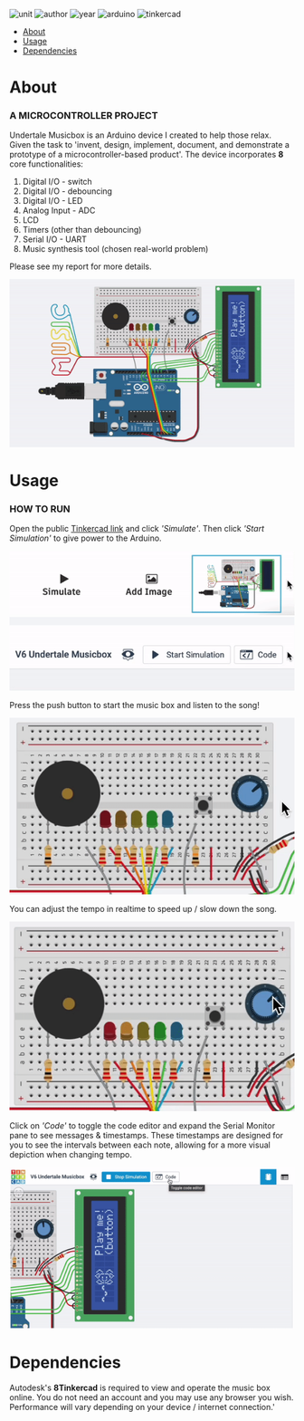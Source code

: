 ![unit](https://img.shields.io/badge/Unit-Microprocessors%20and%20Digital%20Systems-ff69b4?style=plastic)
![author](https://img.shields.io/badge/Author-Johnny%20Madigan-yellow?style=plastic)
![year](https://img.shields.io/badge/Year-2020-lightgrey?style=plastic)
![arduino](https://img.shields.io/badge/Arduino-C/C++-informational?style=plastic&logo=arduino)
![tinkercad](https://img.shields.io/badge/Autodesk-Tinkercad-informational?style=plastic&logo=autodesk)

- [About](#about)
- [Usage](#usage)
- [Dependencies](#dependencies)

# **About**
### **A MICROCONTROLLER PROJECT**
Undertale Musicbox is an Arduino device I created to help those relax. Given the task to 'invent, design, implement, document, and demonstrate a prototype of a microcontroller-based product'. The device incorporates **8** core functionalities:

1. Digital I/O - switch
2. Digital I/O - debouncing
3. Digital I/O - LED
4. Analog Input - ADC
5. LCD
6. Timers (other than debouncing)
7. Serial I/O - UART
8. Music synthesis tool (chosen real-world problem)

Please see my report for more details.

![demonstration](/img/demonstration.gif)

# **Usage**
### **HOW TO RUN**
Open the public [Tinkercad link](https://www.tinkercad.com/things/6StnqF56pt9) and click *'Simulate'*. Then click *'Start Simulation'* to give power to the Arduino.

![click simulate](/img/simulate.gif)
![click run](/img/run.gif)

Press the push button to start the music box and listen to the song!

![click run](/img/pushbutton.gif)

You can adjust the tempo in realtime to speed up / slow down the song.

![adjust tempo](/img/adjust-tempo.gif)

Click on *'Code'* to toggle the code editor and expand the Serial Monitor pane to see messages & timestamps. These timestamps are designed for you to see the intervals between each note, allowing for a more visual depiction when changing tempo.

![serial monitor](/img/serial-monitor.gif)

# **Dependencies**
Autodesk's **8Tinkercad** is required to view and operate the music box online. You do not need an account and you may use any browser you wish. Performance will vary depending on your device / internet connection.'
